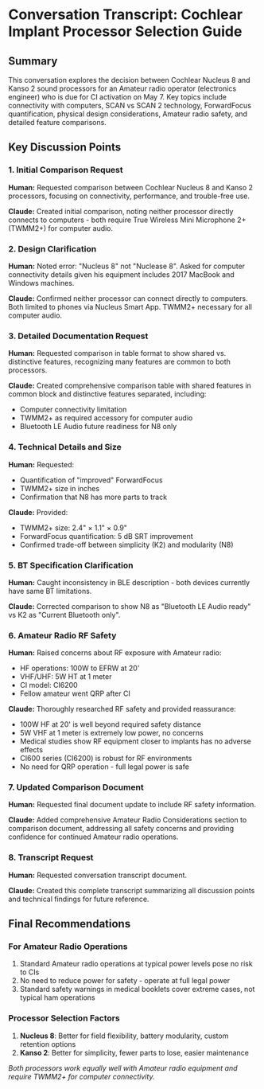 # Conversation Transcript: Cochlear Implant Processor Selection Guide

## Summary
This conversation explores the decision between Cochlear Nucleus 8 and Kanso 2 sound processors for an Amateur radio operator (electronics engineer) who is due for CI activation on May 7. Key topics include connectivity with computers, SCAN vs SCAN 2 technology, ForwardFocus quantification, physical design considerations, Amateur radio safety, and detailed feature comparisons.

## Key Discussion Points

### 1. Initial Comparison Request
**Human:** Requested comparison between Cochlear Nucleus 8 and Kanso 2 processors, focusing on connectivity, performance, and trouble-free use.

**Claude:** Created initial comparison, noting neither processor directly connects to computers - both require True Wireless Mini Microphone 2+ (TWMM2+) for computer audio.

### 2. Design Clarification
**Human:** Noted error: "Nucleus 8" not "Nuclease 8". Asked for computer connectivity details given his equipment includes 2017 MacBook and Windows machines.

**Claude:** Confirmed neither processor can connect directly to computers. Both limited to phones via Nucleus Smart App. TWMM2+ necessary for all computer audio.

### 3. Detailed Documentation Request
**Human:** Requested comparison in table format to show shared vs. distinctive features, recognizing many features are common to both processors.

**Claude:** Created comprehensive comparison table with shared features in common block and distinctive features separated, including:
- Computer connectivity limitation
- TWMM2+ as required accessory for computer audio
- Bluetooth LE Audio future readiness for N8 only

### 4. Technical Details and Size
**Human:** Requested:
- Quantification of "improved" ForwardFocus
- TWMM2+ size in inches
- Confirmation that N8 has more parts to track

**Claude:** Provided:
- TWMM2+ size: 2.4" × 1.1" × 0.9"
- ForwardFocus quantification: 5 dB SRT improvement
- Confirmed trade-off between simplicity (K2) and modularity (N8)

### 5. BT Specification Clarification
**Human:** Caught inconsistency in BLE description - both devices currently have same BT limitations.

**Claude:** Corrected comparison to show N8 as "Bluetooth LE Audio ready" vs K2 as "Current Bluetooth only".

### 6. Amateur Radio RF Safety
**Human:** Raised concerns about RF exposure with Amateur radio:
- HF operations: 100W to EFRW at 20'
- VHF/UHF: 5W HT at 1 meter
- CI model: CI6200
- Fellow amateur went QRP after CI

**Claude:** Thoroughly researched RF safety and provided reassurance:
- 100W HF at 20' is well beyond required safety distance
- 5W VHF at 1 meter is extremely low power, no concerns
- Medical studies show RF equipment closer to implants has no adverse effects
- CI600 series (CI6200) is robust for RF environments
- No need for QRP operation - full legal power is safe

### 7. Updated Comparison Document
**Human:** Requested final document update to include RF safety information.

**Claude:** Added comprehensive Amateur Radio Considerations section to comparison document, addressing all safety concerns and providing confidence for continued Amateur radio operations.

### 8. Transcript Request
**Human:** Requested conversation transcript document.

**Claude:** Created this complete transcript summarizing all discussion points and technical findings for future reference.

## Final Recommendations

### For Amateur Radio Operations
1. Standard Amateur radio operations at typical power levels pose no risk to CIs
2. No need to reduce power for safety - operate at full legal power
3. Standard safety warnings in medical booklets cover extreme cases, not typical ham operations

### Processor Selection Factors
1. **Nucleus 8**: Better for field flexibility, battery modularity, custom retention options
2. **Kanso 2**: Better for simplicity, fewer parts to lose, easier maintenance

*Both processors work equally well with Amateur radio equipment and require TWMM2+ for computer connectivity.*